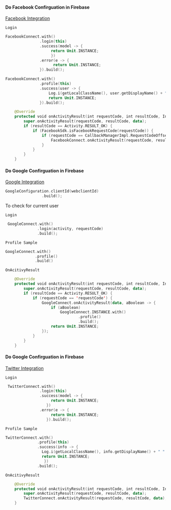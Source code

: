 
#### Do Facebook Confirguation in Firebase 
[Facebook Integration](https://firebase.google.com/docs/auth/android/facebook-login)

`Login`
```kotlin
FacebookConnect.with()
               .login(this)
               .success(model -> {
                    return Unit.INSTANCE;
                    })
               .error(e -> {
                     return Unit.INSTANCE;
               }).build();
```

```kotlin
FacebookConnect.with()
               .profile(this)
               .success(user -> {
                   Log.i(getLocalClassName(), user.getDisplayName() + " " + user.getEmail() + "" + user.getPhoneNumber());
                   return Unit.INSTANCE;
               }).build();
```

```kotlin
    @Override
    protected void onActivityResult(int requestCode, int resultCode, Intent data) {
        super.onActivityResult(requestCode, resultCode, data);
        if (resultCode == Activity.RESULT_OK) {
            if (FacebookSdk.isFacebookRequestCode(requestCode)) {
                if (requestCode == CallbackManagerImpl.RequestCodeOffset.Login.toRequestCode()) {
                    FacebookConnect.onActivityResult(requestCode, resultCode, data);
                }
            } 
        }
    }
```


#### Do Google Confirguation in Firebase 
[Google Integration](https://firebase.google.com/docs/auth/android/google-signin)


```kotlin
GoogleConfiguration.clientId(webclientId)
                .build();
```

To check for current user

`Login`

```kotlin
 GoogleConnect.with()
              .login(activity, requestCode)
              .build();
```

`Profile Sample`

```kotlin
GoogleConnect.with()
             .profile()
             .build()
```

`OnAcitivyResult`

```kotlin
    @Override
    protected void onActivityResult(int requestCode, int resultCode, Intent data) {
        super.onActivityResult(requestCode, resultCode, data);
        if (resultCode == Activity.RESULT_OK) {
            if (requestCode == 'requestCode') {
                GoogleConnect.onActivityResult(data, aBoolean -> {
                    if (aBoolean)
                        GoogleConnect.INSTANCE.with()
                                .profile()
                                .build();
                    return Unit.INSTANCE;
                });
            }
        }
    }
```

#### Do Google Confirguation in Firebase 
[Twitter Integration](https://firebase.google.com/docs/auth/android/google-login)


`Login`

```kotlin
 TwitterConnect.with()
               .login(this)
               .success(model -> {
                    return Unit.INSTANCE;
                  })
               .error(e -> {
                    return Unit.INSTANCE;
                  }).build();
```

`Profile Sample`

```kotlin
TwitterConnect.with()
              .profile(this)
              .success(info -> {
                Log.i(getLocalClassName(), info.getDisplayName() + " " + info.getEmail() + "" + info.getPhoneNumber());
                return Unit.INSTANCE;
                 })
              .build();
```

`OnAcitivyResult`

```kotlin
    @Override
    protected void onActivityResult(int requestCode, int resultCode, Intent data) {
        super.onActivityResult(requestCode, resultCode, data);
        TwitterConnect.onActivityResult(requestCode, resultCode, data);
    }
```

